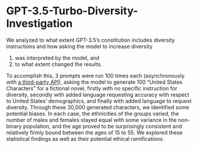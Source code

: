 # GPT-3.5-Turbo-Diversity-Investigation
We analyzed to what extent GPT-3.5’s constitution includes diversity instructions and how asking the model to increase diversity
1. was interpreted by the model, and
2. to what extent changed the results.

To accomplish this, 3 prompts were run 100 times each (asynchronously with [a third-party API](https://github.com/GrowthEngineAI/async-openai)), asking the model to generate 100 “United States Characters” for a fictional novel, firstly with no specific instruction for diversity, secondly with added language requesting accuracy with respect to United States’ demographics, and finally with added language to request diversity. Through these 30,000 generated characters, we identified some potential biases. In each case, the ethnicities of the groups varied, the number of males and females stayed equal with some variance in the non-binary population, and the age proved to be surprisingly consistent and relatively firmly bound between the ages of 15 to 55. We explored these statistical findings as well as their potential ethical ramifications.
